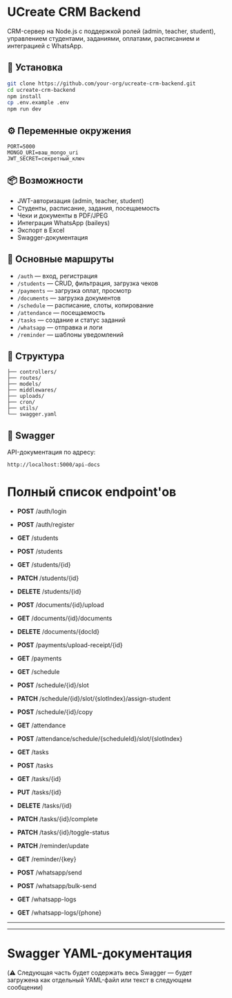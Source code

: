 # UCreate CRM Backend

CRM-сервер на Node.js с поддержкой ролей (admin, teacher, student), управлением студентами, заданиями, оплатами, расписанием и интеграцией с WhatsApp.

## 🚀 Установка

```bash
git clone https://github.com/your-org/ucreate-crm-backend.git
cd ucreate-crm-backend
npm install
cp .env.example .env
npm run dev
```

## ⚙️ Переменные окружения

```env
PORT=5000
MONGO_URI=ваш_mongo_uri
JWT_SECRET=секретный_ключ
```

## 📦 Возможности

- JWT-авторизация (admin, teacher, student)
- Студенты, расписание, задания, посещаемость
- Чеки и документы в PDF/JPEG
- Интеграция WhatsApp (baileys)
- Экспорт в Excel
- Swagger-документация

## 🧩 Основные маршруты

- `/auth` — вход, регистрация
- `/students` — CRUD, фильтрация, загрузка чеков
- `/payments` — загрузка оплат, просмотр
- `/documents` — загрузка документов
- `/schedule` — расписание, слоты, копирование
- `/attendance` — посещаемость
- `/tasks` — создание и статус заданий
- `/whatsapp` — отправка и логи
- `/reminder` — шаблоны уведомлений

## 📁 Структура

```
├── controllers/
├── routes/
├── models/
├── middlewares/
├── uploads/
├── cron/
├── utils/
└── swagger.yaml
```

## 🧪 Swagger

API-документация по адресу:
```
http://localhost:5000/api-docs
```
# Полный список endpoint'ов

- **POST** /auth/login
- **POST** /auth/register

- **GET** /students
- **POST** /students
- **GET** /students/{id}
- **PATCH** /students/{id}
- **DELETE** /students/{id}

- **POST** /documents/{id}/upload
- **GET** /documents/{id}/documents
- **DELETE** /documents/{docId}

- **POST** /payments/upload-receipt/{id}
- **GET** /payments

- **GET** /schedule
- **POST** /schedule/{id}/slot
- **PATCH** /schedule/{id}/slot/{slotIndex}/assign-student
- **POST** /schedule/{id}/copy

- **GET** /attendance
- **POST** /attendance/schedule/{scheduleId}/slot/{slotIndex}

- **GET** /tasks
- **POST** /tasks
- **GET** /tasks/{id}
- **PUT** /tasks/{id}
- **DELETE** /tasks/{id}
- **PATCH** /tasks/{id}/complete
- **PATCH** /tasks/{id}/toggle-status

- **PATCH** /reminder/update
- **GET** /reminder/{key}

- **POST** /whatsapp/send
- **POST** /whatsapp/bulk-send
- **GET** /whatsapp-logs
- **GET** /whatsapp-logs/{phone}

---
---

# Swagger YAML-документация

(⚠️ Следующая часть будет содержать весь Swagger — будет загружена как отдельный YAML-файл или текст в следующем сообщении)
